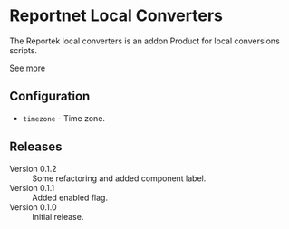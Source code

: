 # Reportnet Local Converters

The Reportek local converters is an addon Product for local conversions scripts.

[See more](https://github.com/eea/eea.docker.reportek.local-converters)

## Configuration

- `timezone` - Time zone.

## Releases

<dl>

  <dt>Version 0.1.2</dt>
  <dd>Some refactoring and added component label.</dd>

  <dt>Version 0.1.1</dt>
  <dd>Added enabled flag.</dd>

  <dt>Version 0.1.0</dt>
  <dd>Initial release.</dd>

</dl>
